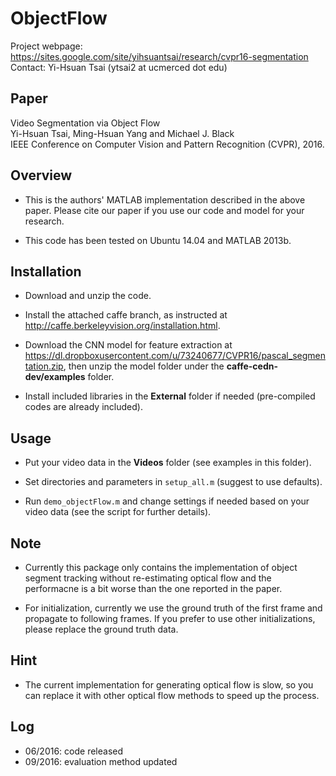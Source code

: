 # ObjectFlow
Project webpage: https://sites.google.com/site/yihsuantsai/research/cvpr16-segmentation <br />
Contact: Yi-Hsuan Tsai (ytsai2 at ucmerced dot edu)

## Paper
Video Segmentation via Object Flow <br />
Yi-Hsuan Tsai, Ming-Hsuan Yang and Michael J. Black <br />
IEEE Conference on Computer Vision and Pattern Recognition (CVPR), 2016.

## Overview
* This is the authors' MATLAB implementation described in the above paper. Please cite our paper if you use our code and model for your research.

* This code has been tested on Ubuntu 14.04 and MATLAB 2013b.

## Installation
* Download and unzip the code.

* Install the attached caffe branch, as instructed at http://caffe.berkeleyvision.org/installation.html.

* Download the CNN model for feature extraction at https://dl.dropboxusercontent.com/u/73240677/CVPR16/pascal_segmentation.zip, then unzip the model folder under the **caffe-cedn-dev/examples** folder.

* Install included libraries in the **External** folder if needed (pre-compiled codes are already included).

## Usage
* Put your video data in the **Videos** folder (see examples in this folder).

* Set directories and parameters in `setup_all.m` (suggest to use defaults).

* Run `demo_objectFlow.m` and change settings if needed based on your video data (see the script for further details).

## Note
* Currently this package only contains the implementation of object segment tracking without re-estimating optical flow and the performacne is a bit worse than the one reported in the paper.

* For initialization, currently we use the ground truth of the first frame and propagate to following frames. If you prefer to use other initializations, please replace the ground truth data.

## Hint

* The current implementation for generating optical flow is slow, so you can replace it with other optical flow methods to speed up the process.

## Log

* 06/2016: code released
* 09/2016: evaluation method updated
